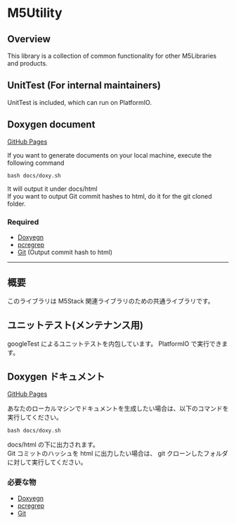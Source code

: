 # M5Utility

## Overview
This library is a collection of common functionality for other M5Libraries and products.

## UnitTest (For internal maintainers)
UnitTest is included, which can run on PlatformIO.

## Doxygen document

[GitHub Pages](https://m5stack.github.io/M5Utility/)

If you want to generate documents on your local machine, execute the following command

```
bash docs/doxy.sh
```

It will output it under docs/html  
If you want to output Git commit hashes to html, do it for the git cloned folder.

### Required
- [Doxyegn](https://www.doxygen.nl/)
- [pcregrep](https://formulae.brew.sh/formula/pcre2)
- [Git](https://git-scm.com/) (Output commit hash to html)


---

## 概要
このライブラリは M5Stack 関連ライブラリのための共通ライブラリです。

## ユニットテスト(メンテナンス用)
googleTest によるユニットテストを内包しています。 PlatformIO で実行できます。


## Doxygen ドキュメント
[GitHub Pages](https://m5stack.github.io/M5Utility/)

あなたのローカルマシンでドキュメントを生成したい場合は、以下のコマンドを実行してください。
```
bash docs/doxy.sh
```
docs/html の下に出力されます。  
Git コミットのハッシュを html に出力したい場合は、 git クローンしたフォルダに対して実行してください。

### 必要な物
- [Doxyegn](https://www.doxygen.nl/)
- [pcregrep](https://formulae.brew.sh/formula/pcre2)
- [Git](https://git-scm.com/)




